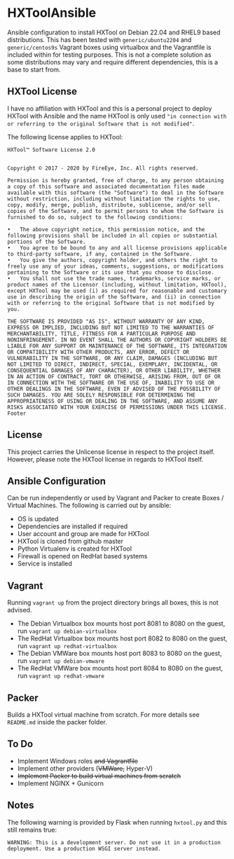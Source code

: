 # HXToolAnsible
Ansible configuration to install HXTool on Debian 22.04 and RHEL9 based distributions. This has been tested with `generic/ubuntu2204` and `generic/centos9s` Vagrant boxes using virtualbox and the Vagrantfile is included within for testing purposes. This is not a complete solution as some distributions may vary and require different dependencies, this is a base to start from.

## HXTool License
I have no affiliation with HXTool and this is a personal project to deploy HXTool with Ansible and the name HXTool is only used `"in connection with or referring to the original Software that is not modified"`.

The following license applies to HXTool:

```
HXTool™ Software License 2.0


Copyright © 2017 - 2020 by FireEye, Inc. All rights reserved.

Permission is hereby granted, free of charge, to any person obtaining a copy of this software and associated documentation files made available with this software (the "Software") to deal in the Software without restriction, including without limitation the rights to use, copy, modify, merge, publish, distribute, sublicense, and/or sell copies of the Software, and to permit persons to whom the Software is furnished to do so, subject to the following conditions:

•	The above copyright notice, this permission notice, and the following provisions shall be included in all copies or substantial portions of the Software. 
•	You agree to be bound to any and all license provisions applicable to third-party software, if any, contained in the Software. 
•	You give the authors, copyright holder, and others the right to freely use any of your ideas, comments, suggestions, or modifications pertaining to the Software or its use that you choose to disclose. 
•	You shall not use the trade names, trademarks, service marks, or product names of the Licensor (including, without limitation, HXTool), except HXTool may be used (i) as required for reasonable and customary use in describing the origin of the Software, and (ii) in connection with or referring to the original Software that is not modified by you.

THE SOFTWARE IS PROVIDED "AS IS", WITHOUT WARRANTY OF ANY KIND, EXPRESS OR IMPLIED, INCLUDING BUT NOT LIMITED TO THE WARRANTIES OF MERCHANTABILITY, TITLE, FITNESS FOR A PARTICULAR PURPOSE AND NONINFRINGEMENT. IN NO EVENT SHALL THE AUTHORS OR COPYRIGHT HOLDERS BE LIABLE FOR ANY SUPPORT OR MAINTENANCE OF THE SOFTWARE, ITS INTEGRATION OR COMPATIBILITY WITH OTHER PRODUCTS, ANY ERROR, DEFECT OR VULNERABILITY IN THE SOFTWARE, OR ANY CLAIM, DAMAGES (INCLUDING BUT NOT LIMITED TO DIRECT, INDIRECT, SPECIAL, EXEMPLARY, INCIDENTAL, OR CONSEQUENTIAL DAMAGES OF ANY CHARACTER), OR OTHER LIABILITY, WHETHER IN AN ACTION OF CONTRACT, TORT OR OTHERWISE, ARISING FROM, OUT OF OR IN CONNECTION WITH THE SOFTWARE OR THE USE OF, INABILITY TO USE OR OTHER DEALINGS IN THE SOFTWARE, EVEN IF ADVISED OF THE POSSBILITY OF SUCH DAMAGES. YOU ARE SOLELY RESPONSIBLE FOR DETERMINING THE APPROPRIATENESS OF USING OR DEALING IN THE SOFTWARE, AND ASSUME ANY RISKS ASSOCIATED WITH YOUR EXERCISE OF PERMISSIONS UNDER THIS LICENSE.  
Footer
```
## License

This project carries the Unlicense license in respect to the project itself. However, please note the HXTool license in regards to HXTool itself.

## Ansible Configuration
Can be run independently or used by Vagrant and Packer to create Boxes / Virtual Machines. The following is carried out by ansible:
- OS is updated
- Dependencies are installed if required
- User account and group are made for HXTool
- HXTool is cloned from github master
- Python Virtualenv is created for HXTool
- Firewall is opened on RedHat based systems
- Service is installed

## Vagrant
Running `vagrant up` from the project directory brings all boxes, this is not advised.
- The Debian Virtualbox box mounts host port 8081 to 8080 on the guest, run `vagrant up debian-virtualbox`
- The RedHat Virtualbox box mounts host port 8082 to 8080 on the guest, run `vagrant up redhat-virtualbox`
- The Debian VMWare box mounts host port 8083 to 8080 on the guest, run `vagrant up debian-vmware`
- The RedHat VMWare box mounts host port 8084 to 8080 on the guest, run `vagrant up redhat-vmware`

## Packer
Builds a HXTool virtual machine from scratch. For more details see `README.md` inside the packer folder.

## To Do
- Implement Windows roles ~~and Vagrantfile~~
- Implement other providers (~~VMWare,~~ Hyper-V)
- ~~Implement Packer to build virtual machines from scratch~~
- Implement NGINX + Gunicorn

## Notes
The following warning is provided by Flask when running `hxtool.py` and this still remains true:

```
WARNING: This is a development server. Do not use it in a production deployment. Use a production WSGI server instead.
```
